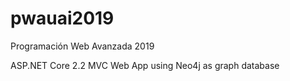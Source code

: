 # pwauai2019
Programación Web Avanzada 2019

ASP.NET Core 2.2 MVC Web App using Neo4j as graph database
